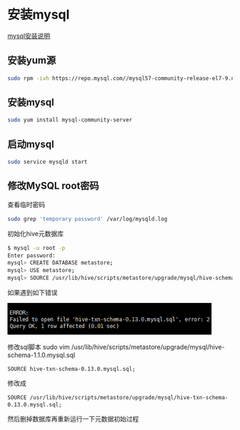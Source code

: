# 安装mysql
[mysql安装说明](https://dev.mysql.com/doc/refman/5.7/en/linux-installation-yum-repo.html)

## 安装yum源
``` bash
sudo rpm -ivh https://repo.mysql.com//mysql57-community-release-el7-9.noarch.rpm
```
## 安装mysql
``` bash
sudo yum install mysql-community-server
```
## 启动mysql
``` bash
sudo service mysqld start
```
## 修改MySQL root密码
查看临时密码
``` bash
sudo grep 'temporary password' /var/log/mysqld.log
```

初始化hive元数据库
``` bash
$ mysql -u root -p
Enter password:
mysql> CREATE DATABASE metastore;
mysql> USE metastore;
mysql> SOURCE /usr/lib/hive/scripts/metastore/upgrade/mysql/hive-schema-1.1.0.mysql.sql
```
如果遇到如下错误

![](../img/mysql_error.png)

修改sql脚本
sudo vim /usr/lib/hive/scripts/metastore/upgrade/mysql/hive-schema-1.1.0.mysql.sql
```
SOURCE hive-txn-schema-0.13.0.mysql.sql;
```
修改成
```
SOURCE /usr/lib/hive/scripts/metastore/upgrade/mysql/hive-txn-schema-0.13.0.mysql.sql;
```
然后删掉数据库再重新运行一下元数据初始过程
